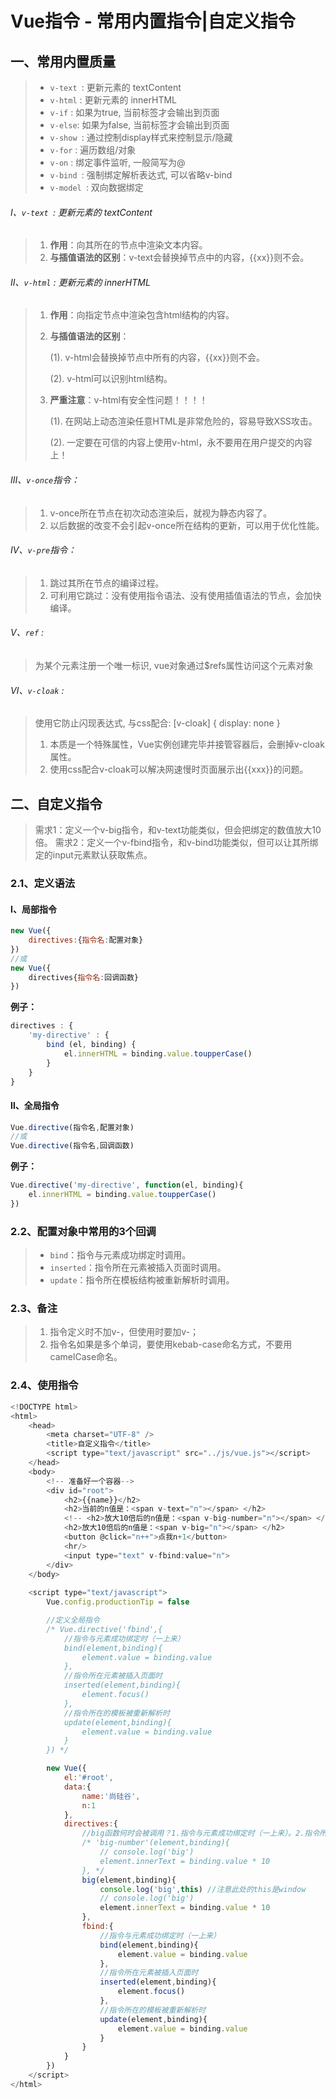 # Vue指令 - 常用内置指令|自定义指令

## 一、常用内置质量

> - `v-text `: 更新元素的 textContent
> - `v-html` : 更新元素的 innerHTML
> - `v-if` : 如果为true, 当前标签才会输出到页面
> - `v-else`: 如果为false, 当前标签才会输出到页面
> - `v-show `: 通过控制display样式来控制显示/隐藏
> - `v-for` : 遍历数组/对象
> - `v-on` : 绑定事件监听, 一般简写为@
> - `v-bind `: 强制绑定解析表达式, 可以省略v-bind
> - `v-model `: 双向数据绑定

###### Ⅰ、`v-text `: 更新元素的 textContent

> 1. **作用**：向其所在的节点中渲染文本内容。
> 2. **与插值语法的区别**：v-text会替换掉节点中的内容，{{xx}}则不会。

###### Ⅱ、`v-html` : 更新元素的 innerHTML

> 1. **作用**：向指定节点中渲染包含html结构的内容。
>
> 2. **与插值语法的区别**：
>
>    (1). v-html会替换掉节点中所有的内容，{{xx}}则不会。
>
>    (2). v-html可以识别html结构。
>
> 3. **严重注意**：v-html有安全性问题！！！！
>
>    (1). 在网站上动态渲染任意HTML是非常危险的，容易导致XSS攻击。
>
>    (2). 一定要在可信的内容上使用v-html，永不要用在用户提交的内容上！

###### Ⅲ、`v-once`指令：

> 1. v-once所在节点在初次动态渲染后，就视为静态内容了。
> 2. 以后数据的改变不会引起v-once所在结构的更新，可以用于优化性能。

###### Ⅳ、`v-pre`指令：

> 1. 跳过其所在节点的编译过程。
> 2. 可利用它跳过：没有使用指令语法、没有使用插值语法的节点，会加快编译。

###### Ⅴ、`ref` : 

> 为某个元素注册一个唯一标识, vue对象通过$refs属性访问这个元素对象

###### Ⅵ、`v-cloak` : 

> 使用它防止闪现表达式, 与css配合: [v-cloak] { display: none }
>
> 1. 本质是一个特殊属性，Vue实例创建完毕并接管容器后，会删掉v-cloak属性。
> 2. 使用css配合v-cloak可以解决网速慢时页面展示出{{xxx}}的问题。



## 二、自定义指令

> 需求1：定义一个v-big指令，和v-text功能类似，但会把绑定的数值放大10倍。
> 需求2：定义一个v-fbind指令，和v-bind功能类似，但可以让其所绑定的input元素默认获取焦点。

### 2.1、定义语法

#### Ⅰ、局部指令

```js
new Vue({															
	directives:{指令名:配置对象}	
}) 
//或
new Vue({
	directives{指令名:回调函数}
})
```

**例子：**

```js
directives : {
	'my-directive' : {
		bind (el, binding) {
			el.innerHTML = binding.value.toupperCase()
		}
	}
}
```

#### Ⅱ、全局指令

```js
Vue.directive(指令名,配置对象) 
//或
Vue.directive(指令名,回调函数)
```

**例子：**

```js
Vue.directive('my-directive', function(el, binding){
	el.innerHTML = binding.value.toupperCase()
})
```



### 2.2、配置对象中常用的3个回调

> - `bind`：指令与元素成功绑定时调用。
> - `inserted`：指令所在元素被插入页面时调用。
> - `update`：指令所在模板结构被重新解析时调用。

### 2.3、备注

> 1. 指令定义时不加v-，但使用时要加v-；
> 2. 指令名如果是多个单词，要使用kebab-case命名方式，不要用camelCase命名。

### 2.4、使用指令

```js
<!DOCTYPE html>
<html>
	<head>
		<meta charset="UTF-8" />
		<title>自定义指令</title>
		<script type="text/javascript" src="../js/vue.js"></script>
	</head>
	<body>
		<!-- 准备好一个容器-->
		<div id="root">
			<h2>{{name}}</h2>
			<h2>当前的n值是：<span v-text="n"></span> </h2>
			<!-- <h2>放大10倍后的n值是：<span v-big-number="n"></span> </h2> -->
			<h2>放大10倍后的n值是：<span v-big="n"></span> </h2>
			<button @click="n++">点我n+1</button>
			<hr/>
			<input type="text" v-fbind:value="n">
		</div>
	</body>
	
	<script type="text/javascript">
		Vue.config.productionTip = false

		//定义全局指令
		/* Vue.directive('fbind',{
			//指令与元素成功绑定时（一上来）
			bind(element,binding){
				element.value = binding.value
			},
			//指令所在元素被插入页面时
			inserted(element,binding){
				element.focus()
			},
			//指令所在的模板被重新解析时
			update(element,binding){
				element.value = binding.value
			}
		}) */

		new Vue({
			el:'#root',
			data:{
				name:'尚硅谷',
				n:1
			},
			directives:{
				//big函数何时会被调用？1.指令与元素成功绑定时（一上来）。2.指令所在的模板被重新解析时。
				/* 'big-number'(element,binding){
					// console.log('big')
					element.innerText = binding.value * 10
				}, */
				big(element,binding){
					console.log('big',this) //注意此处的this是window
					// console.log('big')
					element.innerText = binding.value * 10
				},
				fbind:{
					//指令与元素成功绑定时（一上来）
					bind(element,binding){
						element.value = binding.value
					},
					//指令所在元素被插入页面时
					inserted(element,binding){
						element.focus()
					},
					//指令所在的模板被重新解析时
					update(element,binding){
						element.value = binding.value
					}
				}
			}
		})
	</script>
</html>
```

